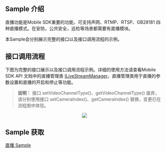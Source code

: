 ## Sample 介绍
直播功能是Mobile SDK重要的功能，可支持声网、RTMP、RTSP、GB28181 四种直播模式。在安防，公共安全，巡检等场景都需要有直播模块。

本Sample会分别展示完整的接口以及接口调用流程的示例。

## 接口调用流程

下图为完整的接口展示以及接口调用流程示例。详细的使用方法请查看Mobile SDK API 文档中的直播管理类 [ILiveStreamManager](https://developer.dji.com/cn/api-reference-v5/android-api/Components/IMediaDataCenter/ILiveStreamManager.html)。直播管理类用于直播的参数设置和直播的开启和停止等功能。

> **说明：** 接口 setVideoChannelType()、getVideoChannelType() 废弃，请分别使用接口 setCameraIndex()、getCameraIndex() 替换，变更已在流程图中体现。

<div align=center>
<img src="https://terra-1-g.djicdn.com/71a7d383e71a4fb8887a310eb746b47f/msdk/Documentation/5.8/live-streaming.png" style="width:auto"/>
</div>

## Sample 获取

[直播 Sample](https://github.com/dji-sdk/Mobile-SDK-Android-V5/blob/dev-sdk-main/SampleCode-V5/android-sdk-v5-sample/src/main/java/dji/sampleV5/aircraft/pages/LiveFragment.kt)
